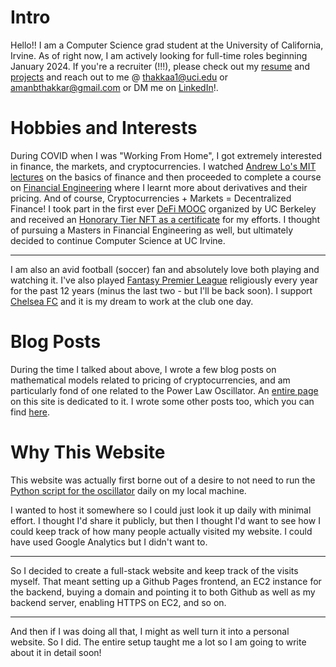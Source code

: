 # Intro

Hello!! I am a Computer Science grad student at the University of California, Irvine. As of right now, I am actively looking for full-time roles beginning January 2024. If you're a recruiter (!!!), please check out my [resume](resume) and [projects]('https://amanthakkar.com/projects') and reach out to me @ [thakkaa1@uci.edu](mailto:thakkaa1@uci.edu) or [amanbthakkar@gmail.com](mailto:amanbthakkar@gmail.com) or DM me on [LinkedIn](https://www.linkedin.com/in/amanbthakkar/)!.

# Hobbies and Interests

During COVID when I was "Working From Home", I got extremely interested in finance, the markets, and cryptocurrencies. I watched [Andrew Lo's MIT lectures](https://ocw.mit.edu/courses/15-401-finance-theory-i-fall-2008/pages/video-lectures-and-slides/) on the basics of finance and then proceeded to complete a course on [Financial Engineering](https://www.coursera.org/specializations/financialengineering) where I learnt more about derivatives and their pricing. And of course, Cryptocurrencies + Markets = Decentralized Finance! I took part in the first ever [DeFi MOOC](https://defi-learning.org/f22) organized by UC Berkeley and received an [Honorary Tier NFT as a certificate](https://www.linkedin.com/feed/update/urn:li:activity:6965659384886538240/) for my efforts. I thought of pursuing a Masters in Financial Engineering as well, but ultimately decided to continue Computer Science at UC Irvine.

---

I am also an avid football (soccer) fan and absolutely love both playing and watching it. I've also played [Fantasy Premier League](https://fantasy.premierleague.com/) religiously every year for the past 12 years (minus the last two - but I'll be back soon). I support [Chelsea FC](https://www.chelseafc.com/en) and it is my dream to work at the club one day.

# Blog Posts

During the time I talked about above, I wrote a few blog posts on mathematical models related to pricing of cryptocurrencies, and am particularly fond of one related to the Power Law Oscillator. An [entire page](https://www.amanthakkar.com/power-law-oscillator-indicator) on this site is dedicated to it. I wrote some other posts too, which you can find [here](https://medium.com/@amanbthakkar).

# Why This Website

This website was actually first borne out of a desire to not need to run the [Python script for the oscillator](https://github.com/amanbthakkar/crypto_finance/blob/master/Power%20Oscillator.ipynb) daily on my local machine.

I wanted to host it somewhere so I could just look it up daily with minimal effort. I thought I'd share it publicly, but then I thought I'd want to see how I could keep track of how many people actually visited my website. I could have used Google Analytics but I didn't want to.

---

So I decided to create a full-stack website and keep track of the visits myself. That meant setting up a Github Pages frontend, an EC2 instance for the backend, buying a domain and pointing it to both Github as well as my backend server, enabling HTTPS on EC2, and so on.

---

And then if I was doing all that, I might as well turn it into a personal website. So I did. The entire setup taught me a lot so I am going to write about it in detail soon!
